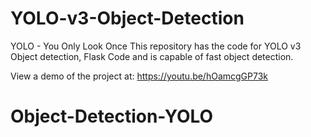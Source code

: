 # YOLO-v3-Object-Detection
YOLO - You Only Look Once
This repository has the code for YOLO v3 Object detection, Flask Code and is capable of fast object detection. 

View a demo of the project at: https://youtu.be/hOamcgGP73k
# Object-Detection-YOLO
